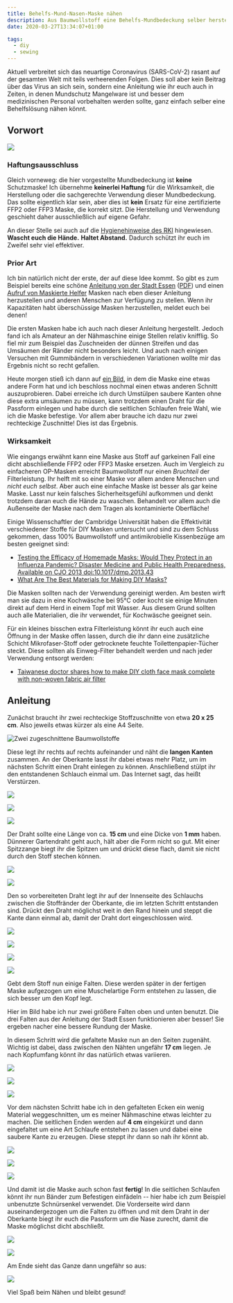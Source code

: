 ```yaml
---
title: Behelfs-Mund-Nasen-Maske nähen
description: Aus Baumwollstoff eine Behelfs-Mundbedeckung selber herstellen.
date: 2020-03-27T13:34:07+01:00

tags:
  - diy
  - sewing
---
```


Aktuell verbreitet sich das neuartige Coronavirus (SARS-CoV-2) rasant auf der gesamten Welt mit teils verheerenden Folgen. Dies soll aber kein Beitrag über das Virus an sich sein, sondern eine Anleitung wie ihr euch auch in Zeiten, in denen Mundschutz Mangelware ist und besser dem medizinischen Personal vorbehalten werden sollte, ganz einfach selber eine Behelfslösung nähen könnt.

<!--more-->
## Vorwort

![](08_passform.jpg)

### Haftungsausschluss

Gleich vorneweg: die hier vorgestellte Mundbedeckung ist **keine** Schutzmaske! Ich übernehme **keinerlei Haftung** für die Wirksamkeit, die Herstellung oder die sachgerechte Verwendung dieser Mundbedeckung. Das sollte eigentlich klar sein, aber dies ist **kein** Ersatz für eine zertifizierte FFP2 oder FFP3 Maske, die korrekt sitzt. Die Herstellung und Verwendung geschieht daher ausschließlich auf eigene Gefahr.

An dieser Stelle sei auch auf die [Hygienehinweise des RKI](https://www.infektionsschutz.de/coronavirus/) hingewiesen. **Wascht euch die Hände.** **Haltet Abstand.** Dadurch schützt ihr euch im Zweifel sehr viel effektiver.

### Prior Art

Ich bin natürlich nicht der erste, der auf diese Idee kommt. So gibt es zum Beispiel bereits eine schöne [Anleitung von der Stadt Essen](https://www.essen.de/gesundheit/coronavirus_6.de.html) ([PDF](https://media.essen.de/media/wwwessende/aemter/0115_1/pressereferat/Mund-Nasen-Schutz__Naehanleitung_2020_Feuerwehr_Essen.pdf)) und einen [Aufruf von Maskierte Helfer](https://www.maskierte-helfer.de/) Masken nach eben dieser Anleitung herzustellen und anderen Menschen zur Verfügung zu stellen. Wenn ihr Kapazitäten habt überschüssige Masken herzustellen, meldet euch bei denen!

Die ersten Masken habe ich auch nach dieser Anleitung hergestellt. Jedoch fand ich als Amateur an der Nähmaschine einige Stellen relativ knifflig. So fiel mir zum Beispiel das Zuschneiden der dünnen Streifen und das Umsäumen der Ränder nicht besonders leicht. Und auch nach einigen Versuchen mit Gummibändern in verschiedenen Variationen wollte mir das Ergebnis nicht so recht gefallen.

Heute morgen stieß ich dann auf [ein Bild](https://imgur.com/dbbIJqy), in dem die Maske eine etwas andere Form hat und ich beschloss nochmal einen etwas anderen Schnitt auszuprobieren. Dabei erreiche ich durch Umstülpen saubere Kanten ohne diese extra umsäumen zu müssen, kann trotzdem einen Draht für die Passform einlegen und habe durch die seitlichen Schlaufen freie Wahl, wie ich die Maske befestige. Vor allem aber brauche ich dazu nur zwei rechteckige Zuschnitte! Dies ist das Ergebnis.

### Wirksamkeit

Wie eingangs erwähnt kann eine Maske aus Stoff auf garkeinen Fall eine dicht abschließende FFP2 oder FFP3 Maske ersetzen. Auch im Vergleich zu einfacheren OP-Masken erreicht Baumwollstoff nur einen *Bruchteil* der Filterleistung. Ihr helft mit so einer Maske vor allem andere Menschen und *nicht euch selbst*. Aber auch eine einfache Maske ist besser als gar keine Maske. Lasst nur kein falsches Sicherheitsgefühl aufkommen und denkt trotzdem daran euch die Hände zu waschen. Behandelt vor allem auch die Außenseite der Maske nach dem Tragen als kontaminierte Oberfläche!

Einige Wissenschaftler der Cambridge Universität haben die Effektivität verschiedener Stoffe für DIY Masken untersucht und sind zu dem Schluss gekommen, dass 100% Baumwollstoff und antimikrobielle Kissenbezüge am besten geeignet sind:

* [Testing the Efficacy
of Homemade Masks: Would They Protect in an Influenza Pandemic? Disaster Medicine and Public Health
Preparedness, Available on CJO 2013 doi:10.1017/dmp.2013.43](https://www.researchgate.net/publication/258525804_Testing_the_Efficacy_of_Homemade_Masks_Would_They_Protect_in_an_Influenza_Pandemic)
* [What Are The Best Materials for Making DIY Masks?](https://smartairfilters.com/en/blog/best-materials-make-diy-face-mask-virus/)

Die Masken sollten nach der Verwendung gereinigt werden. Am besten wirft man sie dazu in eine Kochwäsche bei 95°C oder kocht sie einige Minuten direkt auf dem Herd in einem Topf mit Wasser. Aus diesem Grund sollten auch alle Materialien, die ihr verwendet, für Kochwäsche geeignet sein.

Für ein kleines bisschen extra Filterleistung könnt ihr euch auch eine Öffnung in der Maske offen lassen, durch die ihr dann eine zusätzliche Schicht Mikrofaser-Stoff oder getrocknete feuchte Toilettenpapier-Tücher steckt. Diese sollten als Einweg-Filter behandelt werden und nach jeder Verwendung entsorgt werden:

* [Taiwanese doctor shares how to make DIY cloth face mask complete with non-woven fabric air filter](https://mothership.sg/2020/02/taiwanese-doctor-cloth-face-mask/)

## Anleitung

Zunächst braucht ihr zwei rechteckige Stoffzuschnitte von etwa **20 x 25 cm**. Also jeweils etwas kürzer als eine A4 Seite.

![](01_zuschnitt.jpg "Zwei zugeschnittene Baumwollstoffe")

Diese legt ihr rechts auf rechts aufeinander und näht die **langen Kanten** zusammen. An der Oberkante lasst ihr dabei etwas mehr Platz, um im nächsten Schritt einen Draht einlegen zu können. Anschließend stülpt ihr den entstandenen Schlauch einmal um. Das Internet sagt, das heißt Verstürzen.

![](02_rechtsaufrechts.jpg)

![](02_kanten.jpg)

![](02_naehen.jpg)

Der Draht sollte eine Länge von ca. **15 cm** und eine Dicke von **1 mm** haben. Dünnerer Gartendraht geht auch, hält aber die Form nicht so gut. Mit einer Spitzzange biegt ihr die Spitzen um und drückt diese flach, damit sie nicht durch den Stoff stechen können.

![](03_drahtlaenge.jpg)

![](03_endeabrunden.jpg)

Den so vorbereiteten Draht legt ihr auf der Innenseite des Schlauchs zwischen die Stoffränder der Oberkante, die im letzten Schritt entstanden sind. Drückt den Draht möglichst weit in den Rand hinein und steppt die Kante dann einmal ab, damit der Draht dort eingeschlossen wird.

![](04_drahteinlegen.jpg)

![](04_drahtrand.jpg)

![](04_naehen.jpg)

![](04_ergebnis.jpg)

Gebt dem Stoff nun einige Falten. Diese werden später in der fertigen Maske aufgezogen um eine Muschelartige Form entstehen zu lassen, die sich besser um den Kopf legt.

Hier im Bild habe ich nur zwei größere Falten oben und unten benutzt. Die drei Falten aus der Anleitung der Stadt Essen funktionieren aber besser! Sie ergeben nacher eine bessere Rundung der Maske.

In diesem Schritt wird die gefaltete Maske nun an den Seiten zugenäht. Wichtig ist dabei, dass zwischen den Nähten ungefähr **17 cm** liegen. Je nach Kopfumfang könnt ihr das natürlich etwas variieren.

![](05_falten.jpg)

![](05_breite.jpg)

![](05_ergebnis.jpg)

Vor dem nächsten Schritt habe ich in den gefalteten Ecken ein wenig Material weggeschnitten, um es meiner Nähmaschine etwas leichter zu machen. Die seitlichen Enden werden auf **4 cm** eingekürzt und dann eingefaltet um eine Art Schlaufe entstehen zu lassen und dabei eine saubere Kante zu erzeugen. Diese steppt ihr dann so nah ihr könnt ab.

![](06_material.jpg)

![](06_falten.jpg)

![](06_ergebnis.jpg)

Und damit ist die Maske auch schon fast **fertig**! In die seitlichen Schlaufen könnt ihr nun Bänder zum Befestigen einfädeln -- hier habe ich zum Beispiel unbenutzte Schnürsenkel verwendet. Die Vorderseite wird dann auseinandergezogen um die Falten zu öffnen und mit dem Draht in der Oberkante biegt ihr euch die Passform um die Nase zurecht, damit die Maske möglichst dicht abschließt.

![](07_auffalten.jpg)

![](07_schnuersenkel.jpg)

Am Ende sieht das Ganze dann ungefähr so aus:

![](08_passform.jpg)

Viel Spaß beim Nähen und bleibt gesund!
